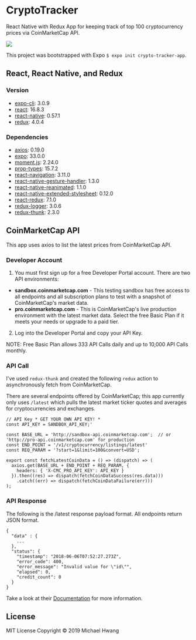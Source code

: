 # CryptoTracker
React Native with Redux App for keeping track of top 100 cryptocurrency prices via CoinMarketCap API.

![](example.gif)

This project was bootstrapped with Expo `$ expo init crypto-tracker-app`.

## React, React Native, and Redux
### Version
* [expo-cli](https://github.com/expo/expo-cli): 3.0.9
* [react](https://github.com/facebook/react): 16.8.3
* [react-native](https://github.com/facebook/react-native): 0.57.1
* [redux](https://github.com/reduxjs/redux): 4.0.4

### Dependencies
* [axios](https://github.com/axios/axios): 0.19.0
* [expo](https://github.com/expo/expo): 33.0.0
* [moment.js](https://github.com/moment/moment): 2.24.0
* [prop-types](https://github.com/facebook/prop-types): 15.7.2
* [react-navigation](https://github.com/react-navigation/react-navigation): 3.11.0
* [react-native-gesture-handler](https://github.com/kmagiera/react-native-gesture-handler): 1.3.0
* [react-native-reanimated](https://github.com/kmagiera/react-native-reanimated): 1.1.0
* [react-native-extended-stylesheet](https://github.com/vitalets/react-native-extended-stylesheet): 0.12.0
* [react-redux](https://github.com/reduxjs/react-redux): 7.1.0
* [redux-logger](https://github.com/LogRocket/redux-logger): 3.0.6
* [redux-thunk](https://github.com/reduxjs/redux-thunk): 2.3.0

## CoinMarketCap API
This app uses axios to list the latest prices from CoinMarketCap API.

### Developer Account
1. You must first sign up for a free Developer Portal account. There are two API environments:

- **sandbox.coinmarketcap.com** - This testing sandbox has free access to all endpoints and all subscription plans to test with a snapshot of CoinMarketCap's market data.
- **pro.coinmarketcap.com** - This is CoinMarketCap's live production environment with the latest market data. Select the free Basic Plan if it meets your needs or upgrade to a paid tier.

2. Log into the Developer Portal and copy your API Key.

NOTE: Free Basic Plan allows 333 API Calls daily and up to 10,000 API Calls monthly.

### API Call
I've used `redux-thunk` and created the following `redux` action to asynchronously fetch from CoinMarketCap.

There are several endpoints offered by CoinMarketCap; this app currently only uses `/latest` which pulls the latest market ticker quotes and averages for cryptocurrencies and exchanges.

```
// API Key * GET YOUR OWN API KEY! *
const API_KEY = SANDBOX_API_KEY;'

const BASE_URL = 'http://sandbox-api.coinmarketcap.com';  // or 'http://pro-api.coinmarketcap.com' for production
const END_POINT = '/v1/cryptocurrency/listings/latest'
const REQ_PARAM = '?start=1&limit=100&convert=USD';

export const fetchLatestCoinData = () => (dispatch) => (
  axios.get(BASE_URL + END_POINT + REQ_PARAM, {
    headers: { 'X-CMC_PRO_API_KEY': API_KEY }
  }).then((res) => dispatch(fetchCoinDataSuccess(res.data)))
    .catch((err) => dispatch(fetchCoinDataFailure(err)))
);
```

### API Response
The following is the /latest response payload format. All endpoints return JSON format.

```
{
  "data" : {
    ...
  },
  "status": {
    "timestamp": "2018-06-06T07:52:27.273Z",
    "error_code": 400,
    "error_message": "Invalid value for \"id\"",
    "elapsed": 0,
    "credit_count": 0
  }
}
```

Take a look at their [Documentation](https://coinmarketcap.com/api/documentation/v1/#operation/getV1CryptocurrencyListingsLatest) for more information.

## License
MIT License Copyright © 2019 Michael Hwang
